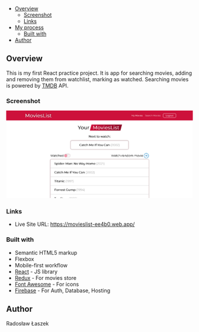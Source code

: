 - [Overview](#overview)
  - [Screenshot](#screenshot)
  - [Links](#links)
- [My process](#my-process)
  - [Built with](#built-with)
- [Author](#author)

## Overview

This is my first React practice project. It is app for searching movies, adding and removing them from watchlist, marking as watched. Searching movies is powered by [TMDB](/https://www.themoviedb.org/) API.

### Screenshot

![Desktop preview](./src/images/preview.png)

### Links

- Live Site URL: https://movieslist-ee4b0.web.app/

### Built with

- Semantic HTML5 markup
- Flexbox
- Mobile-first workflow
- [React](https://reactjs.org/) - JS library
- [Redux](https://redux.js.org/) - For movies store
- [Font Awesome](https://fontawesome.com/) - For icons
- [Firebase](https://firebase.google.com/) - For Auth, Database, Hosting

## Author

Radosław Łaszek
